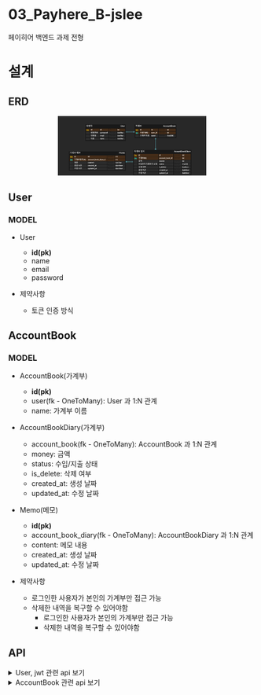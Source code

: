 # 03_Payhere_B-jslee

페이히어 백엔드 과제 전형

# 설계

## ERD

<p align="center">
  <img src="docs/img/erd.png" width="60%" height="60%" alt="페이히어 erd"/>
</p>

## User

### MODEL

- User
    - **id(pk)**
    - name
    - email
    - password

- 제약사항
    - 토큰 인증 방식

## AccountBook

### MODEL

- AccountBook(가계부)
    - **id(pk)**
    - user(fk - OneToMany): User 과 1:N 관계
    - name: 가계부 이름

- AccountBookDiary(가계부)
    - account_book(fk - OneToMany): AccountBook 과 1:N 관계
    - money: 금액
    - status: 수입/지출 상태
    - is_delete: 삭제 여부
    - created_at: 생성 날짜
    - updated_at: 수정 날짜

- Memo(메모)
    - **id(pk)**
    - account_book_diary(fk - OneToMany): AccountBookDiary 과 1:N 관계
    - content: 메모 내용
    - created_at: 생성 날짜
    - updated_at: 수정 날짜

- 제약사항
  - 로그인한 사용자가 본인의 가계부만 접근 가능
  - 삭제한 내역을 복구할 수 있어야함
    - 로그인한 사용자가 본인의 가계부만 접근 가능
    - 삭제한 내역을 복구할 수 있어야함

## API

<details>

  <summary>
    User, jwt 관련 api 보기
  </summary>

  <div align="center">
    <img src="docs/img/user-jwt.png" width="70%" height="70%" alt="페이히어 api 목록"/>
  </div>

</details>

<details>

  <summary>
    AccountBook 관련 api 보기
  </summary>

  <div align="center">
    <img src="docs/img/accountbook-api.png" width="70%" height="70%" alt="페이히어 api 목록"/>
  </div>

</details>